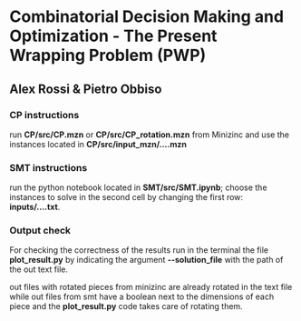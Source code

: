 # Combinatorial Decision Making and Optimization - The Present Wrapping Problem (PWP)
## Alex Rossi & Pietro Obbiso


### CP instructions

run **CP/src/CP.mzn** or **CP/src/CP_rotation.mzn** from Minizinc and use the instances located in **CP/src/input_mzn/....mzn**

### SMT instructions
run the python notebook located in **SMT/src/SMT.ipynb**; choose the instances to solve in the second cell by changing the first row: **inputs/....txt**.

### Output check
For checking the correctness of the results run in the terminal the file **plot_result.py** by indicating the argument **--solution_file** with the path of the out text file.

out files with rotated pieces from minizinc are already rotated in the text file while out files from smt have a boolean next to the dimensions of each piece and the **plot_result.py** code takes care of rotating them.

